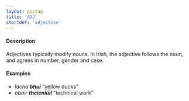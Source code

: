 ```yaml
---
layout: postag
title: 'ADJ'
shortdef: 'adjective'
---
```


#### Description

Adjectives typically modify nouns. In Irish, the adjective follows the noun, and agrees in number, gender and case.

#### Examples

* _lacha_ <b>_bhuí_</b>  "yellow ducks"   
* _obair <b>theicniúil</b>_  "technical work"   








